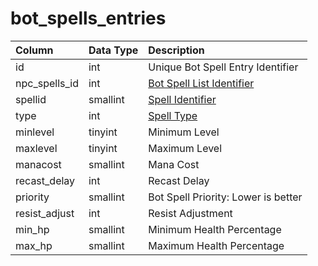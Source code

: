 # bot\_spells\_entries

| Column | Data Type | Description |
| :--- | :--- | :--- |
| id | int | Unique Bot Spell Entry Identifier |
| npc\_spells\_id | int | [Bot Spell List Identifier](https://eqemu.gitbook.io/server/categories/spells/bot-spell-list-ids) |
| spellid | smallint | [Spell Identifier](../spells/spells_new.md) |
| type | int | [Spell Type](https://eqemu.gitbook.io/server/categories/types/spell-types) |
| minlevel | tinyint | Minimum Level |
| maxlevel | tinyint | Maximum Level |
| manacost | smallint | Mana Cost |
| recast\_delay | int | Recast Delay |
| priority | smallint | Bot Spell Priority: Lower is better |
| resist\_adjust | int | Resist Adjustment |
| min\_hp | smallint | Minimum Health Percentage |
| max\_hp | smallint | Maximum Health Percentage |

